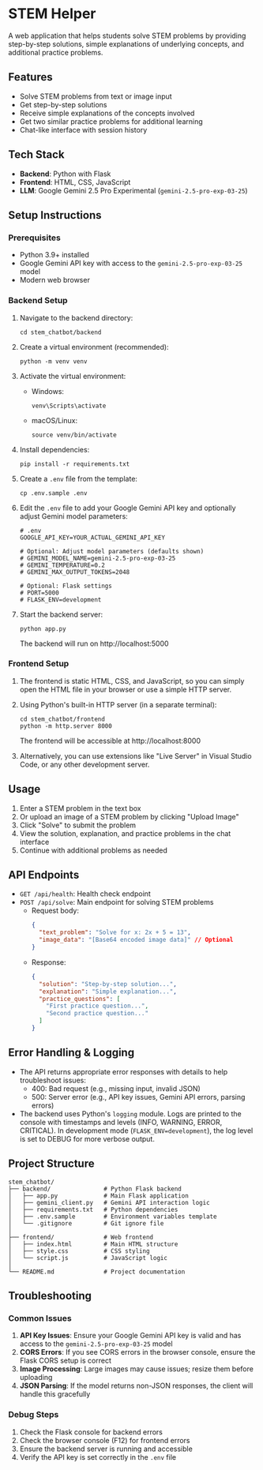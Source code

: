 # STEM Helper

A web application that helps students solve STEM problems by providing step-by-step solutions, simple explanations of underlying concepts, and additional practice problems.

## Features

- Solve STEM problems from text or image input
- Get step-by-step solutions
- Receive simple explanations of the concepts involved
- Get two similar practice problems for additional learning
- Chat-like interface with session history

## Tech Stack

- **Backend**: Python with Flask
- **Frontend**: HTML, CSS, JavaScript
- **LLM**: Google Gemini 2.5 Pro Experimental (`gemini-2.5-pro-exp-03-25`)

## Setup Instructions

### Prerequisites

- Python 3.9+ installed
- Google Gemini API key with access to the `gemini-2.5-pro-exp-03-25` model
- Modern web browser

### Backend Setup

1. Navigate to the backend directory:
   ```
   cd stem_chatbot/backend
   ```

2. Create a virtual environment (recommended):
   ```
   python -m venv venv
   ```

3. Activate the virtual environment:
   - Windows:
     ```
     venv\Scripts\activate
     ```
   - macOS/Linux:
     ```
     source venv/bin/activate
     ```

4. Install dependencies:
   ```
   pip install -r requirements.txt
   ```

5. Create a `.env` file from the template:
   ```
   cp .env.sample .env
   ```

6. Edit the `.env` file to add your Google Gemini API key and optionally adjust Gemini model parameters:
   ```dotenv
   # .env
   GOOGLE_API_KEY=YOUR_ACTUAL_GEMINI_API_KEY
   
   # Optional: Adjust model parameters (defaults shown)
   # GEMINI_MODEL_NAME=gemini-2.5-pro-exp-03-25
   # GEMINI_TEMPERATURE=0.2
   # GEMINI_MAX_OUTPUT_TOKENS=2048
   
   # Optional: Flask settings
   # PORT=5000
   # FLASK_ENV=development
   ```

7. Start the backend server:
   ```
   python app.py
   ```
   The backend will run on http://localhost:5000

### Frontend Setup

1. The frontend is static HTML, CSS, and JavaScript, so you can simply open the HTML file in your browser or use a simple HTTP server.

2. Using Python's built-in HTTP server (in a separate terminal):
   ```
   cd stem_chatbot/frontend
   python -m http.server 8000
   ```
   The frontend will be accessible at http://localhost:8000

3. Alternatively, you can use extensions like "Live Server" in Visual Studio Code, or any other development server.

## Usage

1. Enter a STEM problem in the text box
2. Or upload an image of a STEM problem by clicking "Upload Image"
3. Click "Solve" to submit the problem
4. View the solution, explanation, and practice problems in the chat interface
5. Continue with additional problems as needed

## API Endpoints

- `GET /api/health`: Health check endpoint
- `POST /api/solve`: Main endpoint for solving STEM problems
  - Request body:
    ```json
    {
      "text_problem": "Solve for x: 2x + 5 = 13",
      "image_data": "[Base64 encoded image data]" // Optional
    }
    ```
  - Response:
    ```json
    {
      "solution": "Step-by-step solution...",
      "explanation": "Simple explanation...",
      "practice_questions": [
        "First practice question...",
        "Second practice question..."
      ]
    }
    ```

## Error Handling & Logging

- The API returns appropriate error responses with details to help troubleshoot issues:
  - 400: Bad request (e.g., missing input, invalid JSON)
  - 500: Server error (e.g., API key issues, Gemini API errors, parsing errors)
- The backend uses Python's `logging` module. Logs are printed to the console with timestamps and levels (INFO, WARNING, ERROR, CRITICAL). In development mode (`FLASK_ENV=development`), the log level is set to DEBUG for more verbose output.

## Project Structure

```
stem_chatbot/
├── backend/               # Python Flask backend
│   ├── app.py             # Main Flask application
│   ├── gemini_client.py   # Gemini API interaction logic
│   ├── requirements.txt   # Python dependencies
│   ├── .env.sample        # Environment variables template
│   └── .gitignore         # Git ignore file
│
├── frontend/              # Web frontend
│   ├── index.html         # Main HTML structure
│   ├── style.css          # CSS styling
│   └── script.js          # JavaScript logic
│
└── README.md              # Project documentation
```

## Troubleshooting

### Common Issues

1. **API Key Issues**: Ensure your Google Gemini API key is valid and has access to the `gemini-2.5-pro-exp-03-25` model
2. **CORS Errors**: If you see CORS errors in the browser console, ensure the Flask CORS setup is correct
3. **Image Processing**: Large images may cause issues; resize them before uploading
4. **JSON Parsing**: If the model returns non-JSON responses, the client will handle this gracefully

### Debug Steps

1. Check the Flask console for backend errors
2. Check the browser console (F12) for frontend errors
3. Ensure the backend server is running and accessible
4. Verify the API key is set correctly in the `.env` file